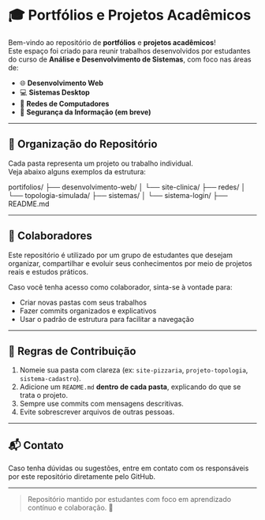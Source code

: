 # 🎓 Portfólios e Projetos Acadêmicos

Bem-vindo ao repositório de **portfólios** e **projetos acadêmicos**!  
Este espaço foi criado para reunir trabalhos desenvolvidos por estudantes do curso de **Análise e Desenvolvimento de Sistemas**, com foco nas áreas de:

- 🌐 **Desenvolvimento Web**
- 💻 **Sistemas Desktop**
- 📡 **Redes de Computadores**
- 🔐 **Segurança da Informação (em breve)**

---

## 📁 Organização do Repositório

Cada pasta representa um projeto ou trabalho individual.  
Veja abaixo alguns exemplos da estrutura:

portifolios/
├── desenvolvimento-web/
│ └── site-clinica/
├── redes/
│ └── topologia-simulada/
├── sistemas/
│ └── sistema-login/
├── README.md


---

## 🤝 Colaboradores

Este repositório é utilizado por um grupo de estudantes que desejam organizar, compartilhar e evoluir seus conhecimentos por meio de projetos reais e estudos práticos.

Caso você tenha acesso como colaborador, sinta-se à vontade para:

- Criar novas pastas com seus trabalhos
- Fazer commits organizados e explicativos
- Usar o padrão de estrutura para facilitar a navegação

---

## 📌 Regras de Contribuição

1. Nomeie sua pasta com clareza (ex: `site-pizzaria`, `projeto-topologia`, `sistema-cadastro`).
2. Adicione um `README.md` **dentro de cada pasta**, explicando do que se trata o projeto.
3. Sempre use commits com mensagens descritivas.
4. Evite sobrescrever arquivos de outras pessoas.

---

## 📬 Contato

Caso tenha dúvidas ou sugestões, entre em contato com os responsáveis por este repositório diretamente pelo GitHub.

---

> Repositório mantido por estudantes com foco em aprendizado contínuo e colaboração. 🚀
